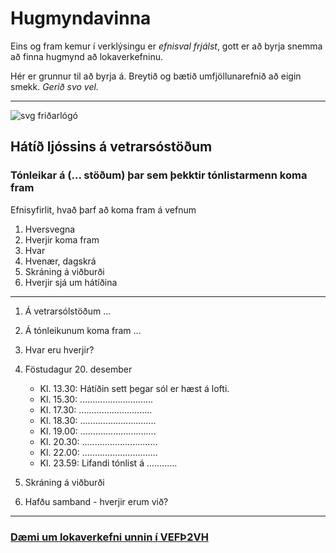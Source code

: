 # Hugmyndavinna

Eins og fram kemur í verklýsingu er _efnisval frjálst_, gott er að byrja snemma að finna hugmynd að lokaverkefninu. 

Hér er grunnur til að byrja á. Breytið og bætið umfjöllunarefnið að eigin smekk. _Gerið svo vel._

---

![svg friðarlógó](Peace.svg)

## Hátíð ljóssins á vetrarsóstöðum

### Tónleikar á (... stöðum) þar sem þekktir tónlistarmenn koma fram

Efnisyfirlit, hvað þarf að koma fram á vefnum

1. Hversvegna
1. Hverjir koma fram
1. Hvar
1. Hvenær, dagskrá
1. Skráning á viðburði
1. Hverjir sjá um hátíðina

---

1. Á vetrarsólstöðum ...

2. Á tónleikunum koma fram ...

3. Hvar eru hverjir?

4. Föstudagur 20. desember
    * Kl. 13.30: Hátíðin sett þegar sól er hæst á lofti. 
    * Kl. 15.30: .............................
    * Kl. 17.30: .............................
    * Kl. 18.30: ..............................
    * Kl. 19.00: ..............................
    * Kl. 20.30: ..............................
    * Kl. 22.00: ..............................
    * Kl. 23.59: Lifandi tónlist á ............

5. Skráning á viðburði

6. Hafðu samband - hverjir erum við?

---

### [Dæmi um lokaverkefni unnin í VEFÞ2VH](https://vefhonnun.github.io/synidaemi/)



